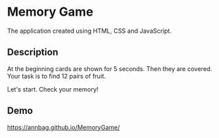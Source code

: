 # Memory Game 

The application created using HTML, CSS and JavaScript.

## Description

At the beginning cards are shown for 5 seconds. 
Then they are covered. Your task is to find 12 pairs of fruit.

Let's start. Check your memory!


## Demo
https://annbag.github.io/MemoryGame/
